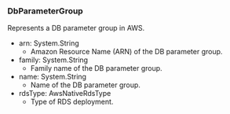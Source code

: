 ### DbParameterGroup
Represents a DB parameter group in AWS.

- arn: System.String
  - Amazon Resource Name (ARN) of the DB parameter group.
- family: System.String
  - Family name of the DB parameter group.
- name: System.String
  - Name of the DB parameter group.
- rdsType: AwsNativeRdsType
  - Type of RDS deployment.
